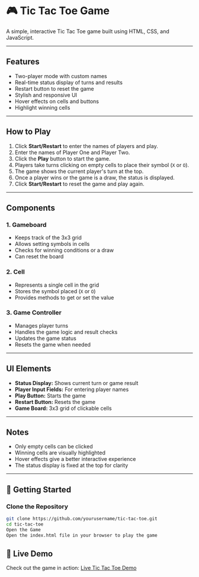 # 🎮 Tic Tac Toe Game

A simple, interactive Tic Tac Toe game built using HTML, CSS, and JavaScript.

---

## Features

- Two-player mode with custom names
- Real-time status display of turns and results
- Restart button to reset the game
- Stylish and responsive UI
- Hover effects on cells and buttons
- Highlight winning cells

---

## How to Play

1. Click **Start/Restart** to enter the names of players and play.
2. Enter the names of Player One and Player Two.
3. Click the **Play** button to start the game.
4. Players take turns clicking on empty cells to place their symbol (`X` or `O`).
5. The game shows the current player's turn at the top.
6. Once a player wins or the game is a draw, the status is displayed.
7. Click **Start/Restart** to reset the game and play again.

---

## Components

### 1. Gameboard

- Keeps track of the 3x3 grid
- Allows setting symbols in cells
- Checks for winning conditions or a draw
- Can reset the board

### 2. Cell

- Represents a single cell in the grid
- Stores the symbol placed (`X` or `O`)
- Provides methods to get or set the value

### 3. Game Controller

- Manages player turns
- Handles the game logic and result checks
- Updates the game status
- Resets the game when needed

---

## UI Elements

- **Status Display:** Shows current turn or game result
- **Player Input Fields:** For entering player names
- **Play Button:** Starts the game
- **Restart Button:** Resets the game
- **Game Board:** 3x3 grid of clickable cells

---

## Notes

- Only empty cells can be clicked
- Winning cells are visually highlighted
- Hover effects give a better interactive experience
- The status display is fixed at the top for clarity

---
## 🚀 Getting Started

### Clone the Repository

```bash
git clone https://github.com/yourusername/tic-tac-toe.git
cd tic-tac-toe
Open the Game
Open the index.html file in your browser to play the game
```
## 🔗 Live Demo

Check out the game in action: [Live Tic Tac Toe Demo](https://your-demo-link.com](https://tejanshu9.github.io/Tic-Tac-Toe/))

